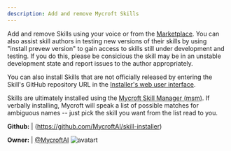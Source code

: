 ```yaml
---
description: Add and remove Mycroft Skills
---
```

Add and remove Skills using your voice or from the [Marketplace](https://market.mycroft.ai).
You can also assist skill authors in testing new versions of their skills by
using "install prevew version" to gain access to skills still under development
and testing.  If you do this, please be consicious the skill may be in an
unstable development state and report issues to the author appropriately.

You can also install Skills that are not officially released by entering the
Skill's GitHub repository URL in the [Installer's web user interface](https://home.mycroft.ai/#/skill).

Skills are ultimately installed using the [Mycroft Skill Manager (msm)](https://mycroft.ai/documentation/msm).  If verbally installing, Mycroft will speak a list of possible matches for
ambiguous names -- just pick the skill you want from the list read to you.

**Github:** | (https://github.com/MycroftAI/skill-installer)

**Owner:** | [@MycroftAI](https://github.com/MycroftAI) ![avatart](https://avatars0.githubusercontent.com/u/14171097?v=4)

